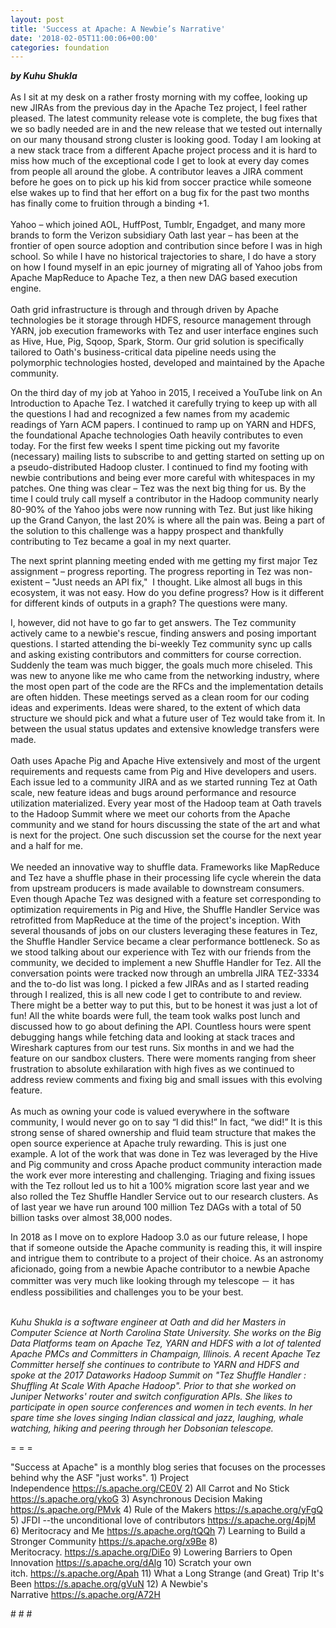 ```yaml
---
layout: post
title: 'Success at Apache: A Newbie’s Narrative'
date: '2018-02-05T11:00:06+00:00'
categories: foundation
---
```

<div><strong><em>by Kuhu Shukla</em></strong></div> 
  <div><br /></div> 
  <div>As I sit at my desk on a rather frosty morning with my coffee, looking up new JIRAs from the previous day in the Apache Tez project, I feel rather pleased. The latest community release vote is complete, the bug fixes that we so badly needed are in and the new release that we tested out internally on our many thousand strong cluster is looking good. Today I am looking at a new stack trace from a different Apache project process and it is hard to miss how much of the exceptional code I get to look at every day comes from people all around the globe. A contributor leaves a JIRA comment before he goes on to pick up his kid from soccer practice while someone else wakes up to find that her effort on a bug fix for the past two months has finally come to fruition through a binding +1.</div> 
  <div><br /></div> 
  <div>Yahoo – which joined AOL, HuffPost, Tumblr, Engadget, and many more brands to form the Verizon subsidiary Oath last year – has been at the frontier of open source adoption and contribution since before I was in high school. So while I have no historical trajectories to share, I do have a story on how I found myself in an epic journey of migrating all of Yahoo jobs from Apache MapReduce to Apache Tez, a then new DAG based execution engine.</div> 
  <div><br /></div> 
  <div>Oath grid infrastructure is through and through driven by Apache technologies be it storage through HDFS, resource management through YARN, job execution frameworks with Tez and user interface engines such as Hive, Hue, Pig, Sqoop, Spark, Storm. Our grid solution is specifically tailored to Oath's business-critical data pipeline needs using the polymorphic technologies hosted, developed and maintained by the Apache community.</div> 
  <div> 
    <p>On the third day of my job at Yahoo in 2015, I received a YouTube link on An Introduction to Apache Tez. I watched it carefully trying to keep up with all the questions I had and recognized a few names from my academic readings of Yarn ACM papers. I continued to ramp up on YARN and HDFS, the foundational Apache technologies Oath heavily contributes to even today. For the first few weeks I spent time picking out my favorite (necessary) mailing lists to subscribe to and getting started on setting up on a pseudo-distributed Hadoop cluster. I continued to find my footing with newbie contributions and being ever more careful with whitespaces in my patches. One thing was clear – Tez was the next big thing for us. By the time I could truly call myself a contributor in the Hadoop community nearly 80-90% of the Yahoo jobs were now running with Tez. But just like hiking up the Grand Canyon, the last 20% is where all the pain was. Being a part of the solution to this challenge was a happy prospect and thankfully contributing to Tez became a goal in my next quarter.</p> 
    <p>The next sprint planning meeting ended with me getting my first major Tez assignment – progress reporting. The progress reporting in Tez was non-existent – &quot;Just needs an API fix,&quot;&nbsp; I thought. Like almost all bugs in this ecosystem, it was not easy. How do you define progress? How is it different for different kinds of outputs in a graph? The questions were many.</p> 
  </div> 
  <div> </div> 
  <div>I, however, did not have to go far to get answers. The Tez community actively came to a newbie's rescue, finding answers and posing important questions. I started attending the bi-weekly Tez community sync up calls and asking existing contributors and committers for course correction. Suddenly the team was much bigger, the goals much more chiseled. This was new to anyone like me who came from the networking industry, where the most open part of the code are the RFCs and the implementation details are often hidden. These meetings served as a clean room for our coding ideas and experiments. Ideas were shared, to the extent of which data structure we should pick and what a future user of Tez would take from it. In between the usual status updates and extensive knowledge transfers were made.&nbsp;</div> 
  <div><br /></div> 
  <div>Oath uses Apache Pig and Apache Hive extensively and most of the urgent requirements and requests came from Pig and Hive developers and users. Each issue led to a community JIRA and as we started running Tez at Oath scale, new feature ideas and bugs around performance and resource utilization materialized. Every year most of the Hadoop team at Oath travels to the Hadoop Summit where we meet our cohorts from the Apache community and we stand for hours discussing the state of the art and what is next for the project. One such discussion set the course for the next year and a half for me.</div> 
  <div><br /></div> 
  <div>We needed an innovative way to shuffle data. Frameworks like MapReduce and Tez have a shuffle phase in their processing life cycle wherein the data from upstream producers is made available to downstream consumers. Even though Apache Tez was designed with a feature set corresponding to optimization requirements in Pig and Hive, the Shuffle Handler Service was retrofitted from MapReduce at the time of the project's inception. With several thousands of jobs on our clusters leveraging these features in Tez, the Shuffle Handler Service became a clear performance bottleneck. So as we stood talking about our experience with Tez with our friends from the community, we decided to implement a new Shuffle Handler for Tez. All the conversation points were tracked now through an umbrella JIRA TEZ-3334 and the to-do list was long. I picked a few JIRAs and as I started reading through I realized, this is all new code I get to contribute to and review. There might be a better way to put this, but to be honest it was just a lot of fun! All the white boards were full, the team took walks post lunch and discussed how to go about defining the API. Countless hours were spent debugging hangs while fetching data and looking at stack traces and Wireshark captures from our test runs. Six months in and we had the feature on our sandbox clusters. There were moments ranging from sheer frustration to absolute exhilaration with high fives as we continued to address review comments and fixing big and small issues with this evolving feature.</div> 
  <div><br /></div> 
  <div>As much as owning your code is valued everywhere in the software community, I would never go on to say “I did this!” In fact, “we did!” It is this strong sense of shared ownership and fluid team structure that makes the open source experience at Apache truly rewarding. This is just one example. A lot of the work that was done in Tez was leveraged by the Hive and Pig community and cross Apache product community interaction made the work ever more interesting and challenging. Triaging and fixing issues with the Tez rollout led us to hit a 100% migration score last year and we also rolled the Tez Shuffle Handler Service out to our research clusters. As of last year we have run around 100 million Tez DAGs with a total of 50 billion tasks over almost 38,000 nodes.</div> 
  <div> </div> 
  <p>In 2018 as I move on to explore Hadoop 3.0 as our future release, I hope that if someone outside the Apache community is reading this, it will inspire and intrigue them to contribute to a project of their choice. As an astronomy aficionado, going from a newbie Apache contributor to a newbie Apache committer was very much like looking through my telescope － it has endless possibilities and challenges you to be your best.<br /><br /></p> 
  <div> 
    <p><em>Kuhu Shukla is a software engineer at Oath and did her Masters in Computer Science at North Carolina State University. She works on the Big Data Platforms team on Apache Tez, YARN and HDFS with a lot of talented Apache PMCs and Committers in Champaign, Illinois. A recent Apache Tez Committer herself she continues to contribute to YARN and HDFS and spoke at the 2017 Dataworks Hadoop Summit on &quot;Tez Shuffle Handler : Shuffling At Scale With Apache Hadoop&quot;. Prior to that she worked on Juniper Networks' router and switch configuration APIs. She likes to participate in open source conferences and women in tech events. In her spare time she loves singing Indian classical and jazz, laughing, whale watching, hiking and peering through her Dobsonian telescope.</em></p> 
    <p>= = =</p> 
    <p>&quot;Success at Apache&quot; is a monthly blog series that focuses on the processes behind why the ASF &quot;just works&quot;. 1) Project Independence&nbsp;<a href="https://s.apache.org/CE0V">https://s.apache.org/CE0V</a> 2) All Carrot and No Stick <a href="https://s.apache.org/ykoG">https://s.apache.org/ykoG</a> 3) Asynchronous Decision Making <a href="https://s.apache.org/PMvk">https://s.apache.org/PMvk</a> 4) Rule of the Makers <a href="https://s.apache.org/yFgQ">https://s.apache.org/yFgQ</a> 5) JFDI --the unconditional love of contributors <a href="https://s.apache.org/4pjM">https://s.apache.org/4pjM</a> 6) Meritocracy and Me <a href="https://s.apache.org/tQQh">https://s.apache.org/tQQh</a> 7)&nbsp;Learning to Build a Stronger Community <a href="https://s.apache.org/x9Be">https://s.apache.org/x9Be</a>&nbsp;8) Meritocracy.&nbsp;<a href="https://s.apache.org/DiEo">https://s.apache.org/DiEo</a>&nbsp;9) Lowering Barriers to Open Innovation <a href="https://s.apache.org/dAlg">https://s.apache.org/dAlg</a> 10) Scratch your own itch.&nbsp;<a href="https://s.apache.org/Apah">https://s.apache.org/Apah</a>&nbsp;11) What a Long Strange (and Great) Trip It's Been&nbsp;<a href="https://s.apache.org/gVuN">https://s.apache.org/gVuN</a>&nbsp;12) A Newbie's Narrative&nbsp;<a href="https://s.apache.org/A72H">https://s.apache.org/A72H</a></p> 
    <p># # #&nbsp;&nbsp;</p> 
  </div>
